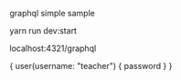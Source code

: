 graphql simple sample

yarn run dev:start

localhost:4321/graphql

{
  user(username: "teacher") {
    password
  }
}
